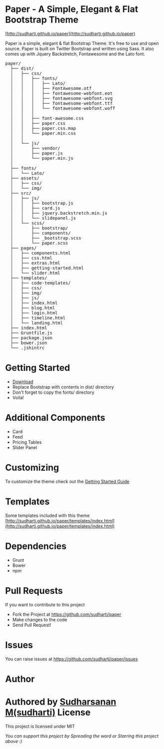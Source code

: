 Paper - A Simple, Elegant & Flat Bootstrap Theme
================================================
[http://sudharti.github.io/paper](http://sudharti.github.io/paper)

Paper is a simple, elegant & flat Bootstrap Theme. It's free to use and open source. Paper is built on Twitter Bootstrap and written using Sass. It also comes up with Jquery Backstretch, Fontawesome and the Lato font.

<pre>
paper/
  ├── dist/
  │   ├── css/
  │   │   ├── fonts/
  │   │   │   ├── Lato/
  │   │   │   ├── FontAwesome.otf
  │   │   │   ├── fontawesome-webfont.eot
  │   │   │   ├── fontawesome-webfont.svg
  │   │   │   ├── fontawesome-webfont.ttf
  │   │   │   └── fontawesome-webfont.woff
  │   │   │      
  │   │   ├── font-awesome.css
  │   │   ├── paper.css
  │   │   ├── paper.css.map
  │   │   └── paper.min.css
  │   │
  │   └── js/
  │       ├── vendor/
  │       ├── paper.js
  │       └── paper.min.js
  │   
  ├── fonts/
  │   └── Lato/
  ├── assets/
  │   ├── css/
  │   └── img/
  ├── src/
  │   ├── js/
  │   │   ├── bootstrap.js
  │   │   ├── card.js
  │   │   ├── jquery.backstretch.min.js
  │   │   └── slidepanel.js
  │   └── scss/
  │       ├── bootstrap/
  │       ├── components/
  │       ├── _bootstrap.scss
  │       └── paper.scss
  ├── pages/
  │   ├── components.html
  │   ├── css.html
  │   ├── extras.html
  │   ├── getting-started.html
  │   └── slider.html
  ├── templates/
  │   ├── code-templates/
  │   ├── css/
  │   ├── img/
  │   ├── js/
  │   ├── index.html
  │   ├── blog.html
  │   ├── login.html
  │   ├── timeline.html
  │   └── landing.html
  ├── index.html
  ├── Gruntfile.js
  ├── package.json
  ├── bower.json
  └── .jshintrc
</pre>
Getting Started
===============
- [Download](https://github.com/sudharti/paper/archive/v0.7.zip)
- Replace Bootstrap with contents in dist/ directory
- Don't forget to copy the fonts/ directory
- Voila!

Additional Components
=====================
- Card
- Feed
- Pricing Tables
- Slider Panel

Customizing
===========
To customize the theme check out the [Getting Started Guide](http://sudharti.github.io/paper/pages/getting-started.html)

Templates
=========
Some templates included with this theme [http://sudharti.github.io/paper/templates/index.html](http://sudharti.github.io/paper/templates/index.html)

Dependencies
=============
- Grunt
- Bower
- npm

Pull Requests
==============
If you want to contribute to this project
 - Fork the Project at https://github.com/sudharti/paper
 - Make changes to the code
 - Send Pull Request!
 
Issues
=======
You can raise issues at https://github.com/sudharti/paper/issues 

Author
======
Authored by [Sudharsanan M(sudharti)](https://github.com/sudharti/)
License
=======
This project is licensed under MIT

*You can support this project by Spreading the word or Starring this project above :)*
